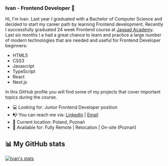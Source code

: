 ### Ivan - Frontend Developer 👋

Hi, I'm Ivan. Last year I graduated with a Bachelor of Computer Science and decided to start my career path by learning Frontend development. Recently I successfully graduated 24 week Frontend course at [Jagaad Academy](https://academy.jagaad.com/). Last six months I a had a great chance to learn and practice a large number of modern technologies that are needed and useful for Frontend Developer beginners:
* HTML5
* CSS3
* Javascript
* TypeScript
* React
* Next.js

In this GitHub profile you will find some of my projects that cover important topics during the course.

* 💻 Looking for: Junior Frontend Developer position 
* 📭 You can reach me via: [LinkedIn](https://www.linkedin.com/in/baklan-ivan/) | [Email](ivanbaklan6@gmail.com)
* 📌 Current location: Poland, Poznań
* 🚀 Available for: Fully Remote | Relocation | On-site (Poznań)

 ## 📊 My GitHub stats
[![Ivan's stats](https://github-readme-stats.vercel.app/api?username=Ivan-Baklan&count_private=true&show_icons=true&theme=dark)](https://github.com/anuraghazra/github-readme-stats)
